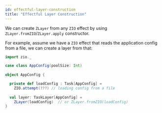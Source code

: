 ```yaml
---
id: effectful-layer-construction
title: "Effectful Layer Construction"
---
```


We can create `ZLayer` from any `ZIO` effect by using `ZLayer.fromZIO`/`ZLayer.apply` constructor.

For example, assume we have a `ZIO` effect that reads the application config from a file, we can create a layer from that:

```scala mdoc:compile-only
import zio._

case class AppConfig(poolSize: Int)
  
object AppConfig {

  private def loadConfig : Task[AppConfig] = 
    ZIO.attempt(???) // loading config from a file
    
  val layer: TaskLayer[AppConfig] = 
    ZLayer(loadConfig)  // or ZLayer.fromZIO(loadConfig)
} 
```
